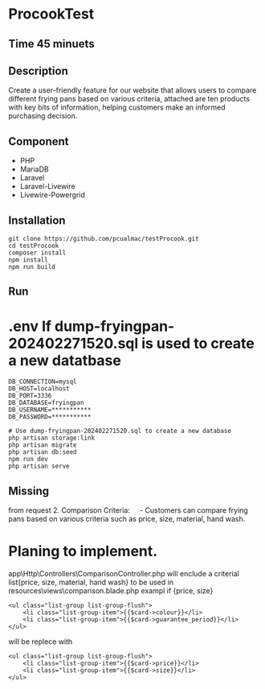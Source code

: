 # ProcookTest

## Time 45 minuets 

## Description

Create a user-friendly feature for our website that allows users to compare different frying pans
based on various criteria, attached are ten products with key bits of information, helping customers
make an informed purchasing decision.

## Component
- PHP
- MariaDB
- Laravel
- Laravel-Livewire
- Livewire-Powergrid

## Installation

```
git clone https://github.com/pcualmac/testProcook.git
cd testProcook 
composer install
npm install
npm run build
```
## Run

# .env If dump-fryingpan-202402271520.sql is used to create a new datatbase 
```
DB_CONNECTION=mysql
DB_HOST=localhost
DB_PORT=3336
DB_DATABASE=fryingpan
DB_USERNAME=***********
DB_PASSWORD=***********
```
```
# Use dump-fryingpan-202402271520.sql to create a new database  
php artisan storage:link     
php artisan migrate 
php artisan db:seed
npm run dev
php artisan serve  
```

## Missing
from request 
    2. Comparison Criteria: 
   - Customers can compare frying pans based on various criteria such as price, size, material, hand wash.

# Planing to implement.
app\Http\Controllers\ComparisonController.php will enclude a criterial list{price, size, material, hand wash} to be used in resources\views\comparison.blade.php
exampl 
if {price, size}
```
<ul class="list-group list-group-flush">
    <li class="list-group-item">{{$card->colour}}</li>
    <li class="list-group-item">{{$card->guarantee_period}}</li>
</ul>

```
will be replece with 

```
<ul class="list-group list-group-flush">
    <li class="list-group-item">{{$card->price}}</li>
    <li class="list-group-item">{{$card->size}}</li>
</ul>

